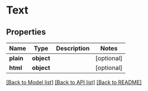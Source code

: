 # Text

## Properties
Name | Type | Description | Notes
------------ | ------------- | ------------- | -------------
**plain** | **object** |  | [optional] 
**html** | **object** |  | [optional] 

[[Back to Model list]](../README.md#documentation-for-models) [[Back to API list]](../README.md#documentation-for-api-endpoints) [[Back to README]](../README.md)

